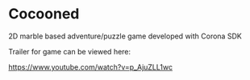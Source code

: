 Cocooned
========

2D marble based adventure/puzzle game developed with Corona SDK

Trailer for game can be viewed here:

https://www.youtube.com/watch?v=p_AjuZLL1wc
